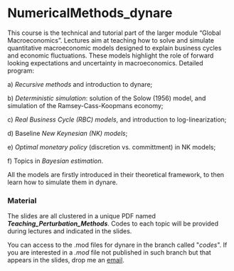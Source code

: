 # NumericalMethods_dynare

This course is the technical and tutorial part of the larger module “Global Macroeconomics”. Lectures aim at teaching how to solve and simulate quantitative macroeconomic models designed to explain business cycles and economic fluctuations. These models highlight the role of forward looking expectations and uncertainty in macroeconomics. Detailed program:

a) *Recursive methods* and introduction to dynare;

b) *Deterministic simulation*: solution of the Solow (1956) model, and simulation of the Ramsey-Cass-Koopmans economy;

c) *Real Business Cycle (RBC) models*, and introduction to log-linearization;

d) Baseline *New Keynesian (NK) models*;

e) *Optimal monetary policy* (discretion vs. committment) in NK models;

f) Topics in *Bayesian estimation*.

All the models are firstly introduced in their theoretical framework, to then learn how to simulate them in dynare.

### Material

The slides are all clustered in a unique PDF named ***Teaching_Perturbation_Methods***. Codes to each topic will be provided during lectures and indicated in the slides.

You can access to the .mod files for dynare in the branch called "*codes*". If you are interested in a *.mod* file not published in such branch but that appears in the slides, drop me an [email](v.dionisi@campus.unimib.it).
